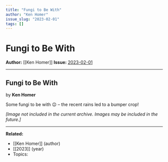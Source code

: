 ```yaml
---
title: "Fungi to Be With"
author: "Ken Homer"
issue_slug: "2023-02-01"
tags: []
---
```


# Fungi to Be With

**Author:** [[Ken Homer]]
**Issue:** [2023-02-01](https://plex.collectivesensecommons.org/2023-02-01/)

---

## Fungi to Be With
by **Ken Homer**

Some fungi to be with 😉 – the recent rains led to a bumper crop!

*[Image not included in the current archive. Images may be included in the future.]*

---

**Related:**
- [[Ken Homer]] (author)
- [[2023]] (year)
- Topics: 

